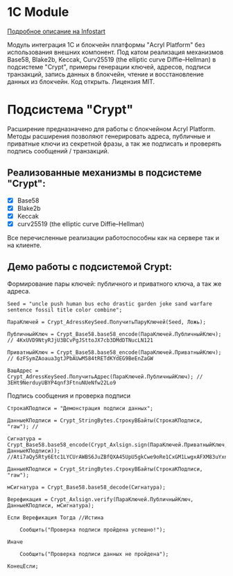 # 1С Module

[Подробное описание на Infostart](https://infostart.ru/public/1179411/)

Модуль интеграция 1С и блокчейн платформы "Acryl Platform" без использования внешних компонент. Под катом реализация механизмов Base58, Blake2b, Keccak, Curv25519 (the elliptic curve Diffie–Hellman) в подсистеме "Crypt", примеры генерации ключей, адресов, подписи транзакций, запись данных в блокчейн, чтение и восстановление данных из блокчейн. Код открыть. Лицензия MIT.

# Подсистема "Crypt"

Расширение предназначено для работы с блокчейном Acryl Platform. Методы расширения позволяют генерировать адреса, публичные и приватные ключи из секретной фразы, а так же подписать и проверять подпись сообщений / транзакций.

## Реализованные механизмы в подсистеме "Crypt":

 - [x] Base58
 - [x] Blake2b
 - [x] Keccak
 - [x] curv25519 (the elliptic curve Diffie–Hellman)

Все перечисленные реализации работоспособны как на сервере так и на клиенте.

## Демо работы с подсистемой Crypt:
Формирование пары ключей: публичного и приватного ключа, а так же адреса.
    
	Seed = "uncle push human bus echo drastic garden joke sand warfare sentence fossil title color combine";
	
	ПараКлючей = Crypt_AdressKeySeed.ПолучитьПаруКлючей(Seed, Ложь);

	ПубличныйКлюч = Crypt_Base58.base58_encode(ПараКлючей.ПубличныйКлюч); // 4KxUVD9NtyRJjU3BCvPgJSttoJX7cb3DMdDTNucLN121

	ПриватныйКлюч = Crypt_Base58.base58_encode(ПараКлючей.ПриватныйКлюч); // 6zFSymZAoaua3gtJPbAUwM584tRETdKYdEG9BeEnZaGW

	ВашАдрес = Crypt_AdressKeySeed.ПолучитьАдрес(ПараКлючей.ПубличныйКлюч); // 3EHt9NerduyUBYP4qnf3FtnuNUeNfw22Lo9

Подпись сообщения и проверка подписи

    СтрокаКПодписи = "Демонстрация подписи данных";

    ДанныеКПодписи = Crypt_StringBytes.СтрокуВБайты(СтрокаКПодписи, "raw"); //
	
	Сигнатура = Crypt_Base58.base58_encode(Crypt_Axlsign.sign(ПараКлючей.ПриватныйКлюч, ДанныеКПодписи)); //Ati7aQy5Rty6Etc1LYCUrAWBS6JuZBfQXA45UpU5gkCwe9oRe1CxGM1LwgxAFXM83uYxnJuXw1YYarcRtssRfu3
	
    ДанныеКПодписи = Crypt_StringBytes.СтрокуВБайты(СтрокаКПодписи, "raw");
	
	мСигнатура = Crypt_Base58.base58_decode(Сигнатура);

	Верефикация = Crypt_Axlsign.verify(ПараКлючей.ПубличныйКлюч, ДанныеКПодписи, мСигнатура);
	
	Если Верефикация Тогда //Истина
		
		Сообщить("Проверка подписи пройдена успешно!");
		
	Иначе
		
		Сообщить("Проверка подписи данных не пройдена");
		
	КонецЕсли;


